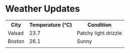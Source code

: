# Weather Updates

<!-- WEATHER-UPDATE-START -->
<table><tr><th>City</th><th>Temperature (°C)</th><th>Condition</th></tr><tr><td>Valsad</td><td>23.7</td><td>Patchy light drizzle</td></tr><tr><td>Boston</td><td>26.1</td><td>Sunny</td></tr><tr><td></td><td></td><td></td></tr></table>
<!-- WEATHER-UPDATE-END -->
